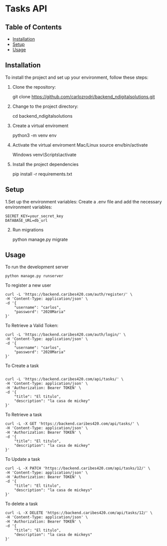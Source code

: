# Tasks API



## Table of Contents

- [Installation](#installation)
- [Setup](#setup)
- [Usage](#usage)

## Installation

To install the project and set up your environment, follow these steps:

1. Clone the repository:

   git clone https://github.com/carlozrodri/backend_ndigitalsolutions.git

2. Change to the project directory:

    cd backend_ndigitalsolutions

3. Create a virtual enviroment

    python3 -m venv env

4. Activate the virtual enviroment
    Mac/Linux
    source env/bin/activate

    Windows
    venv\Scripts\activate

5. Install the project dependencies
    
    pip install -r requirements.txt

## Setup

1.Set up the environment variables:
Create a .env file and add the necessary environment variables:

    SECRET_KEY=your_secret_key
    DATABASE_URL=db_url
    

2. Run migrations 

    python manage.py migrate


## Usage


    


To run the development server
    
    
```
python manage.py runserver

```
To register a new user
```
curl -L 'https://backend.caribes420.com/auth/register/' \
-H 'Content-Type: application/json' \
-d '{
    "username": "carlos",
    "password": "2020Maria"
}'
```
To Retrieve a Valid Token:
```
curl -L 'https://backend.caribes420.com/auth/login/' \
-H 'Content-Type: application/json' \
-d '{
    "username": "carlos",
    "password": "2020Maria"
}'

```

To Create a task
```

curl -L 'https://backend.caribes420.com/api/tasks/' \
-H 'Content-Type: application/json' \
-H 'Authorization: Bearer TOKEN' \
-d '{
    "title": "El titulo",
    "description": "la casa de mickey"
}'
```

To Retrieve a task
```
curl -L -X GET 'https://backend.caribes420.com/api/tasks/' \
-H 'Content-Type: application/json' \
-H 'Authorization: Bearer TOKEN' \
-d '{
    "title": "El titulo",
    "description": "la casa de mickey"
}'
```
To Update a task
```
curl -L -X PATCH 'https://backend.caribes420.com/api/tasks/12/' \
-H 'Content-Type: application/json' \
-H 'Authorization: Bearer TOKEN' \
-d '{
    "title": "El titulo",
    "description": "la casa de mickeys"
}'
```
To delete a task
```
curl -L -X DELETE 'https://backend.caribes420.com/api/tasks/12/' \
-H 'Content-Type: application/json' \
-H 'Authorization: Bearer TOKEN' \
-d '{
    "title": "El titulo",
    "description": "la casa de mickeys"
}'
```
